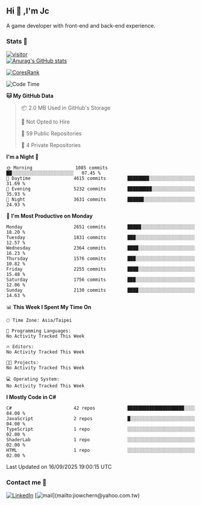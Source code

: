 ## Hi 👋 ,I'm Jc  

A game developer with front-end and back-end experience.  

### Stats  📝
[![visitor](https://visitor-badge.glitch.me/badge?page_id=jiowchern.jiowchern&style=flat-square&color=0088cc)](https://visitor-badge.glitch.me/badge?page_id=jiowchern.jiowchern&style=flat-square&color=0088cc)  
[![Anurag's GitHub stats](https://github-readme-stats.vercel.app/api?username=jiowchern&count_private=true&&show_icons=true)](https://github.com/anuraghazra/github-readme-stats)  
<!-- [![trophy](https://github-profile-trophy.vercel.app/?username=jiowchern)](https://github.com/ryo-ma/github-profile-trophy)   -->
[![CoresRank](https://cr-ss-service.azurewebsites.net/api/ScreenShot?widget=summary&username=jiowchern)](https://cr-ss-service.azurewebsites.net/api/ScreenShot?widget=summary&username=jiowchern)


<!--START_SECTION:waka-->
![Code Time](http://img.shields.io/badge/Code%20Time-1%2C343%20hrs%2035%20mins-blue)

**🐱 My GitHub Data** 

> 📦 2.0 MB Used in GitHub's Storage 
 > 
> 🚫 Not Opted to Hire
 > 
> 📜 59 Public Repositories 
 > 
> 🔑 4 Private Repositories 
 > 
**I'm a Night 🦉** 

```text
🌞 Morning                1085 commits        ██░░░░░░░░░░░░░░░░░░░░░░░   07.45 % 
🌆 Daytime                4615 commits        ████████░░░░░░░░░░░░░░░░░   31.69 % 
🌃 Evening                5232 commits        █████████░░░░░░░░░░░░░░░░   35.93 % 
🌙 Night                  3631 commits        ██████░░░░░░░░░░░░░░░░░░░   24.93 % 
```
📅 **I'm Most Productive on Monday** 

```text
Monday                   2651 commits        █████░░░░░░░░░░░░░░░░░░░░   18.20 % 
Tuesday                  1831 commits        ███░░░░░░░░░░░░░░░░░░░░░░   12.57 % 
Wednesday                2364 commits        ████░░░░░░░░░░░░░░░░░░░░░   16.23 % 
Thursday                 1576 commits        ███░░░░░░░░░░░░░░░░░░░░░░   10.82 % 
Friday                   2255 commits        ████░░░░░░░░░░░░░░░░░░░░░   15.48 % 
Saturday                 1756 commits        ███░░░░░░░░░░░░░░░░░░░░░░   12.06 % 
Sunday                   2130 commits        ████░░░░░░░░░░░░░░░░░░░░░   14.63 % 
```


📊 **This Week I Spent My Time On** 

```text
🕑︎ Time Zone: Asia/Taipei

💬 Programming Languages: 
No Activity Tracked This Week

🔥 Editors: 
No Activity Tracked This Week

🐱‍💻 Projects: 
No Activity Tracked This Week

💻 Operating System: 
No Activity Tracked This Week
```

**I Mostly Code in C#** 

```text
C#                       42 repos            █████████████████████░░░░   84.00 % 
JavaScript               2 repos             █░░░░░░░░░░░░░░░░░░░░░░░░   04.00 % 
TypeScript               1 repo              ░░░░░░░░░░░░░░░░░░░░░░░░░   02.00 % 
ShaderLab                1 repo              ░░░░░░░░░░░░░░░░░░░░░░░░░   02.00 % 
HTML                     1 repo              ░░░░░░░░░░░░░░░░░░░░░░░░░   02.00 % 
```




 Last Updated on 16/09/2025 19:00:15 UTC
<!--END_SECTION:waka-->



### Contact me 💬
[![LinkedIn](https://img.shields.io/badge/-JiowchernChen-0077B5?style==flat-square&logo=LinkedIn&logoColor=white)](https://www.linkedin.com/in/jiowchern-chen-4aaa90b7/) [![mail](https://img.shields.io/badge/-jiowchern%40yahoo.com.tw-blueviolet?style=flat-square&logo=yahoo!)](mailto:jiowchern@yahoo.com.tw)    

<!-- [![Linkedin Badge](https://img.shields.io/badge/-LinkedIn-blue?style=flat-square&logo=Linkedin&logoColor=white&link=https://www.linkedin.com/in/jiowchern-chen-4aaa90b7/)](https://www.linkedin.com/in/jiowchern-chen-4aaa90b7/) -->


<!--
**jiowchern/jiowchern** is a ✨ _special_ ✨ repository because its `README.md` (this file) appears on your GitHub profile.

Here are some ideas to get you started:

- 🔭 I’m currently working on ...
- 🌱 I’m currently learning ...
- 👯 I’m looking to collaborate on ...
- 🤔 I’m looking for help with ...
- 💬 Ask me about ...
- 📫 How to reach me: ...
- 😄 Pronouns: ...
- ⚡ Fun fact: ...
-->

